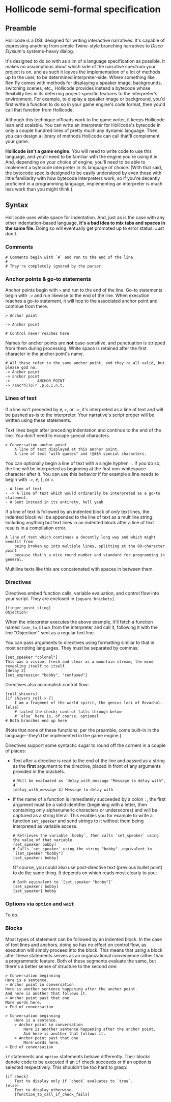 # Hollicode semi-formal specification

## Preamble

Hollicode is a DSL designed for writing interactive narratives. It's capable of expressing anything from simple Twine-style branching narratives to *Disco Elysium*'s systems-heavy dialog.

It's designed to do so with as slim of a language specification as possible. It makes no assumptions about which side of the narrative spectrum your project is on, and as such it leaves the implementation of a lot of methods up to the user, to be determined interpreter-side. Where something like Ren'Py comes with methods for displaying a speaker image, backgrounds, switching scenes, etc., Hollicode provides instead a bytecode whose flexibility lies in its deferring project-specific features to the interpreter's environment. For example, to display a speaker image or background, you'd first write a function to do so in your game engine's code format, then you'd call that function from Hollicode. 

Although this technique offloads work to the game writer, it keeps Hollicode lean and scalable. You can write an interpreter for Hollicode's bytecode in only a couple hundred lines of pretty much any dynamic language. Then, you can design a library of methods Hollicode can call that'll complement your game.

**Hollicode isn't a game engine.** You will need to write code to use this language, and you'll need to be familiar with the engine you're using it in. And, depending on your choice of engine, you'll need to be able to implement a bytecode interpreter in its language of choice. (With that said, the bytecode spec is designed to be easily understood by even those with little familiarity with how bytecode interpreters work, so if you're decently proficient in a programming language, implementing an interpreter is much less work than you might think.)

## Syntax

Hollicode uses white space for indentation. And, just as is the case with any other indentation-based language, **it's a bad idea to mix tabs and spaces in the same file.** Doing so will eventually get promoted up to error status. Just don't.

### Comments

```
# Comments begin with `#` and run to the end of the line.
#
# They're completely ignored by the parser.
```

### Anchor points & go-to statements

Anchor points begin with `>` and run to the end of the line. Go-to statements begin with `->` and run likewise to the end of the line. When execution reaches a go-to statement, it will hop to the associated anchor point and continue from there.

```
> Anchor point

-> Anchor point

# Control never reaches here
```

Names for anchor points are **not** case-sensitive, and punctuation is stripped from them during processing. White space is retained after the first character in the anchor point's name.
```
# All these refer to the same anchor point, and they're all valid, but please god no.
-> Anchor point
-> anchor point
->            ANCHOR POINT
-> /anc*h))o|r ,p,o,i,n,t,
```

### Lines of text

If a line isn't preceded by `#`, `>`, or `->`, it's interpreted as a line of text and will be pushed as-is to the interpreter. Your narrative's script proper will be written using these statements.

Text lines begin after preceding indentation and continue to the end of the line. You don't need to escape special characters.
```
> Conversation anchor point
	A line of text displayed at this anchor point.
	A line of text "with quotes" and !@#$% special characters.
```

You can optionally begin a line of text with a single hyphen `-`. If you do so, the line will be interpreted as beginning at the first non-whitespace character after it. You can use this behavior if for example a line needs to begin with `->`, `#`, `[`, or `>`.

```
- A line of text
- -> A line of text which would ordinarily be interpreted as a go-to statement.
- # Sent instead in its entirety, hell yeah
```

If a line of text is followed by an indented block of *only* text lines, the indented block will be appended to the line of text as a multiline string. Including anything but text lines in an indented block after a line of text results in a compilation error.

```
A line of text which continues a decently long way and which might benefit from
	being broken up into multiple lines, splitting at the 80-character point
	because that's a nice round number and standard for programming in general.
```

Multiline texts like this are concatenated with spaces in between them.

### Directives

Directives embed function calls, variable evaluation, and control flow into your script. They are enclosed in `[square brackets]`.

```
[finger_point_sting]
Objection!
```

When the interpreter executes the above example, it'll fetch a function named `fade_to_black` from the interpreter and call it, following it with the line "Objection!" sent as a regular text line.

You can pass arguments to directives using formatting similar to that in most scripting languages. They must be separated by commas:

```
[set_speaker "colonel"]
This was a vision, fresh and clear as a mountain stream, the mind revealing itself to itself.
[delay 2]
[set_expression "bobby", "confused"]
```

Directives also accomplish control flow:
```
[roll_shivers]
[if shivers_roll > 7]
	I am a fragment of the world spirit, the genius loci of Revachol.
[else]
	# failed the check; control falls through below
	# `else` here is, of course, optional
# Both branches end up here
```

(Note that none of these functions, per the preamble, come built-in in the language--they'd be implemented in the game engine.)

Directives support some syntactic sugar to round off the corners in a couple of places:
* Text after a directive is read to the end of the line and passed as a string as the **first** argument to the directive, placed in front of any arguments provided in the brackets.
	```
	# Will be evaluated as `delay_with_message "Message to delay with", 4`
	[delay_with_message 4] Message to delay with
	```
* If the name of a function is immediately succeeded by a colon `:`, the first argument must be a valid identifier (beginning with a letter, then containing only alphanumeric characters or underscores) and will be captured as a string literal. This enables you for example to write a function `set_speaker` and send strings to it without them being interpreted as variable access.
	```
	# Retrieves the variable `bobby`, then calls `set_speaker` using the value of that variable
	[set_speaker bobby]
	# Calls `set_speaker` using the string "bobby"--equivalent to `[set_speaker "bobby"]`
	[set_speaker: bobby]
	```
	Of course, you could also use post-directive text (previous bullet point) to do the same thing. It depends on which reads most clearly to you:
	```
	# Both equivalent to `[set_speaker "bobby"]`
	[set_speaker: bobby]
	[set_speaker] bobby
	```

### Options via `option` and `wait`

To do.

### Blocks

Most types of statement can be followed by an indented block. In the case of text lines and anchors, doing so has no effect on control flow, as execution will simply proceed into the block. This means that using a block after these statements serves as an organizational convenience rather than a programmatic feature. Both of these segments evaluate the same, but there's a better sense of structure to the second one:
```
> Conversation beginning
Here is a sentence.
> Anchor point in conversation
Here is another sentence happening after the anchor point.
And here is another that follows it.
> Anchor point past that one
More words here.
> End of conversation
```
```
> Conversation beginning
	Here is a sentence.
	> Anchor point in conversation
		Here is another sentence happening after the anchor point.
		And here is another that follows it.
	> Anchor point past that one
		More words here.
> End of conversation
```
 `if` statements and `option` statements behave differently. Their blocks denote code to be executed if an `if` check succeeds or if an option is selected respectively. This shouldn't be too hard to grasp:
```
[if check]
	Text to display only if `check` evaluates to `true`.
[else]
	Text to display otherwise.
	[function_to_call_if_check_fails]
```